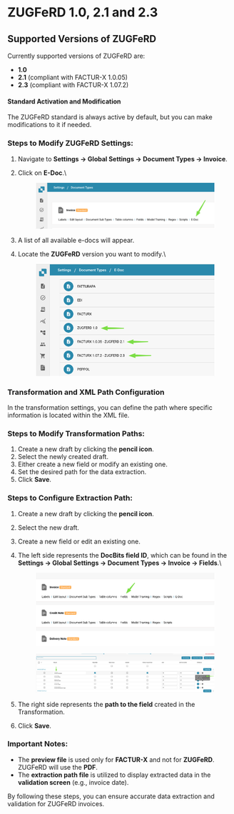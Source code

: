 # ZUGFeRD 1.0, 2.1 and 2.3

## **Supported Versions of ZUGFeRD**

Currently supported versions of ZUGFeRD are:

* **1.0**
* **2.1** (compliant with FACTUR-X 1.0.05)
* **2.3** (compliant with FACTUR-X 1.07.2)

#### Standard Activation and Modification

The ZUGFeRD standard is always active by default, but you can make modifications to it if needed.

### **Steps to Modify ZUGFeRD Settings:**

1. Navigate to **Settings → Global Settings → Document Types → Invoice**.
2.  Click on **E-Doc**.\


    <figure><img src="../../../../../.gitbook/assets/image (375).png" alt=""><figcaption></figcaption></figure>
3. A list of all available e-docs will appear.
4.  Locate the **ZUGFeRD** version you want to modify.\


    <figure><img src="../../../../../.gitbook/assets/image (376).png" alt=""><figcaption></figcaption></figure>

### Transformation and XML Path Configuration

In the transformation settings, you can define the path where specific information is located within the XML file.

### **Steps to Modify Transformation Paths:**

1. Create a new draft by clicking the **pencil icon**.
2. Select the newly created draft.
3. Either create a new field or modify an existing one.
4. Set the desired path for the data extraction.
5. Click **Save**.

### **Steps to Configure Extraction Path:**

1. Create a new draft by clicking the **pencil icon**.
2. Select the new draft.
3. Create a new field or edit an existing one.
4.  The left side represents the **DocBits field ID**, which can be found in the  **Settings → Global Settings → Document Types → Invoice → Fields**.\


    <figure><img src="../../../../../.gitbook/assets/image (379).png" alt=""><figcaption></figcaption></figure>

    <figure><img src="../../../../../.gitbook/assets/image (378).png" alt=""><figcaption></figcaption></figure>
5. The right side represents the **path to the field** created in the Transformation.
6. Click **Save**.

### Important Notes:

* The **preview file** is used only for **FACTUR-X** and not for **ZUGFeRD**. ZUGFeRD will use the **PDF**.
* The **extraction path file** is utilized to display extracted data in the **validation screen** (e.g., invoice date).

By following these steps, you can ensure accurate data extraction and validation for ZUGFeRD invoices.
